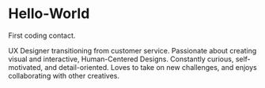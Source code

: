 # Hello-World
First coding contact.

UX Designer transitioning from customer service. Passionate about creating visual and interactive, Human-Centered Designs. Constantly curious, self-motivated, and detail-oriented. Loves to take on new challenges, and enjoys collaborating with other creatives.
